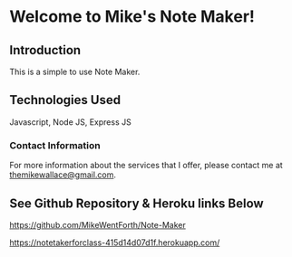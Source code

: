 # Welcome to Mike's Note Maker! #

## Introduction ##

This is a simple to use Note Maker.

## Technologies Used ##

Javascript, Node JS, Express JS

### Contact Information ###

For more information about the services that I offer, please contact me at themikewallace@gmail.com.

## See Github Repository & Heroku links Below ##


https://github.com/MikeWentForth/Note-Maker

https://notetakerforclass-415d14d07d1f.herokuapp.com/
